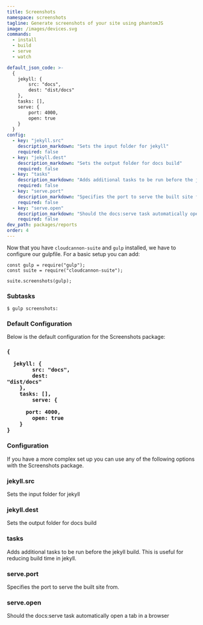 ```yaml
---
title: Screenshots
namespace: screenshots
tagline: Generate screenshots of your site using phantomJS
image: /images/devices.svg
commands:
  - install
  - build
  - serve
  - watch

default_json_code: >-
  {
  	jekyll: {
  		src: "docs",
  		dest: "dist/docs"
  	},
  	tasks: [],
  	serve: {
  		port: 4000,
  		open: true
  	}
  }
config:
  - key: "jekyll.src"
    description_markdown: "Sets the input folder for jekyll"
    required: false
  - key: "jekyll.dest"
    description_markdown: "Sets the output folder for docs build"
    required: false
  - key: "tasks"
    description_markdown: "Adds additional tasks to be run before the jekyll build. This is useful for reducing build time in jekyll."
    required: false
  - key: "serve.port"
    description_markdown: "Specifies the port to serve the built site from."
    required: false
  - key: "serve.open"
    description_markdown: "Should the docs:serve task automatically open a tab in a browser"
    required: false
dev_path: packages/reports
order: 4
---
```


Now that you have `cloudcannon-suite` and `gulp` installed, we have to configure our gulpfile. For a basic setup you can add:

```
const gulp = require("gulp");
const suite = require("cloudcannon-suite");

suite.screenshots(gulp);
```

### Subtasks

```
$ gulp screenshots:
```

### Default Configuration

Below is the default configuration for the Screenshots package:

### <code>{<br />&nbsp; &nbsp; jekyll: {<br />&nbsp; &nbsp; &nbsp; &nbsp; src: "docs",<br />&nbsp; &nbsp; &nbsp; &nbsp; dest: "dist/docs"<br />&nbsp; &nbsp; },<br />&nbsp; &nbsp; tasks: [],<br />&nbsp; &nbsp; &nbsp; &nbsp; serve: {<br />&nbsp; &nbsp; &nbsp; &nbsp; port: 4000,<br />&nbsp; &nbsp; &nbsp; &nbsp; open: true<br />&nbsp; &nbsp; }<br />}</code>

### Configuration

If you have a more complex set up you can use any of the following options with the Screenshots package.

### jekyll.src

Sets the input folder for jekyll

### jekyll.dest

Sets the output folder for docs build

### tasks

Adds additional tasks to be run before the jekyll build. This is useful for reducing build time in jekyll.

### serve.port

Specifies the port to serve the built site from.

### serve.open

Should the docs:serve task automatically open a tab in a browser

&nbsp;